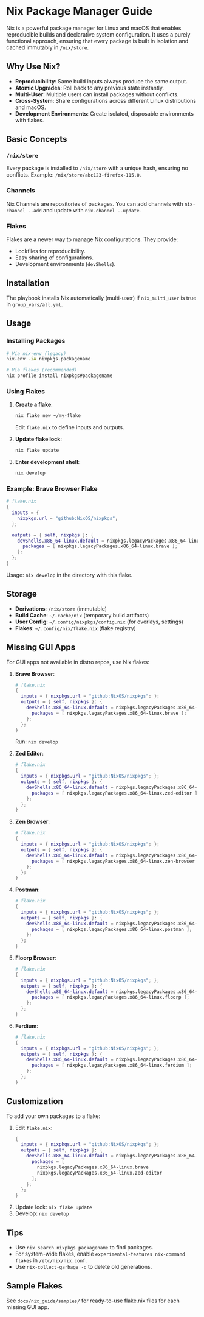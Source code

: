 # Nix Package Manager Guide

Nix is a powerful package manager for Linux and macOS that enables reproducible builds and declarative system configuration. It uses a purely functional approach, ensuring that every package is built in isolation and cached immutably in `/nix/store`.

## Why Use Nix?

- **Reproducibility**: Same build inputs always produce the same output.
- **Atomic Upgrades**: Roll back to any previous state instantly.
- **Multi-User**: Multiple users can install packages without conflicts.
- **Cross-System**: Share configurations across different Linux distributions and macOS.
- **Development Environments**: Create isolated, disposable environments with flakes.

## Basic Concepts

### `/nix/store`
Every package is installed to `/nix/store` with a unique hash, ensuring no conflicts. Example: `/nix/store/abc123-firefox-115.0`.

### Channels
Nix Channels are repositories of packages. You can add channels with `nix-channel --add` and update with `nix-channel --update`.

### Flakes
Flakes are a newer way to manage Nix configurations. They provide:
- Lockfiles for reproducibility.
- Easy sharing of configurations.
- Development environments (`devShells`).

## Installation

The playbook installs Nix automatically (multi-user) if `nix_multi_user` is true in `group_vars/all.yml`.

## Usage

### Installing Packages
```bash
# Via nix-env (legacy)
nix-env -iA nixpkgs.packagename

# Via flakes (recommended)
nix profile install nixpkgs#packagename
```

### Using Flakes
1. **Create a flake**:
   ```bash
   nix flake new ~/my-flake
   ```
   Edit `flake.nix` to define inputs and outputs.

2. **Update flake lock**:
   ```bash
   nix flake update
   ```

3. **Enter development shell**:
   ```bash
   nix develop
   ```

### Example: Brave Browser Flake
```nix
# flake.nix
{
  inputs = {
    nixpkgs.url = "github:NixOS/nixpkgs";
  };

  outputs = { self, nixpkgs }: {
    devShells.x86_64-linux.default = nixpkgs.legacyPackages.x86_64-linux.mkShell {
      packages = [ nixpkgs.legacyPackages.x86_64-linux.brave ];
    };
  };
}
```
Usage: `nix develop` in the directory with this flake.

## Storage

- **Derivations**: `/nix/store` (immutable)
- **Build Cache**: `~/.cache/nix` (temporary build artifacts)
- **User Config**: `~/.config/nixpkgs/config.nix` (for overlays, settings)
- **Flakes**: `~/.config/nix/flake.nix` (flake registry)

## Missing GUI Apps

For GUI apps not available in distro repos, use Nix flakes:

1. **Brave Browser**:
   ```nix
   # flake.nix
   {
     inputs = { nixpkgs.url = "github:NixOS/nixpkgs"; };
     outputs = { self, nixpkgs }: {
       devShells.x86_64-linux.default = nixpkgs.legacyPackages.x86_64-linux.mkShell {
         packages = [ nixpkgs.legacyPackages.x86_64-linux.brave ];
       };
     };
   }
   ```
   Run: `nix develop`

2. **Zed Editor**:
   ```nix
   # flake.nix
   {
     inputs = { nixpkgs.url = "github:NixOS/nixpkgs"; };
     outputs = { self, nixpkgs }: {
       devShells.x86_64-linux.default = nixpkgs.legacyPackages.x86_64-linux.mkShell {
         packages = [ nixpkgs.legacyPackages.x86_64-linux.zed-editor ];
       };
     };
   }
   ```

3. **Zen Browser**:
   ```nix
   # flake.nix
   {
     inputs = { nixpkgs.url = "github:NixOS/nixpkgs"; };
     outputs = { self, nixpkgs }: {
       devShells.x86_64-linux.default = nixpkgs.legacyPackages.x86_64-linux.mkShell {
         packages = [ nixpkgs.legacyPackages.x86_64-linux.zen-browser ];
       };
     };
   }
   ```

4. **Postman**:
   ```nix
   # flake.nix
   {
     inputs = { nixpkgs.url = "github:NixOS/nixpkgs"; };
     outputs = { self, nixpkgs }: {
       devShells.x86_64-linux.default = nixpkgs.legacyPackages.x86_64-linux.mkShell {
         packages = [ nixpkgs.legacyPackages.x86_64-linux.postman ];
       };
     };
   }
   ```

5. **Floorp Browser**:
   ```nix
   # flake.nix
   {
     inputs = { nixpkgs.url = "github:NixOS/nixpkgs"; };
     outputs = { self, nixpkgs }: {
       devShells.x86_64-linux.default = nixpkgs.legacyPackages.x86_64-linux.mkShell {
         packages = [ nixpkgs.legacyPackages.x86_64-linux.floorp ];
       };
     };
   }
   ```

6. **Ferdium**:
   ```nix
   # flake.nix
   {
     inputs = { nixpkgs.url = "github:NixOS/nixpkgs"; };
     outputs = { self, nixpkgs }: {
       devShells.x86_64-linux.default = nixpkgs.legacyPackages.x86_64-linux.mkShell {
         packages = [ nixpkgs.legacyPackages.x86_64-linux.ferdium ];
       };
     };
   }
   ```

## Customization

To add your own packages to a flake:
1. Edit `flake.nix`:
   ```nix
   {
     inputs = { nixpkgs.url = "github:NixOS/nixpkgs"; };
     outputs = { self, nixpkgs }: {
       devShells.x86_64-linux.default = nixpkgs.legacyPackages.x86_64-linux.mkShell {
         packages = [
           nixpkgs.legacyPackages.x86_64-linux.brave
           nixpkgs.legacyPackages.x86_64-linux.zed-editor
         ];
       };
     };
   }
   ```
2. Update lock: `nix flake update`
3. Develop: `nix develop`

## Tips

- Use `nix search nixpkgs packagename` to find packages.
- For system-wide flakes, enable `experimental-features nix-command flakes` in `/etc/nix/nix.conf`.
- Use `nix-collect-garbage -d` to delete old generations.

## Sample Flakes

See `docs/nix_guide/samples/` for ready-to-use flake.nix files for each missing GUI app.
